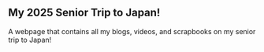 ## My 2025 Senior Trip to Japan!
A webpage that contains all my blogs, videos, and scrapbooks on my senior trip to Japan! 

